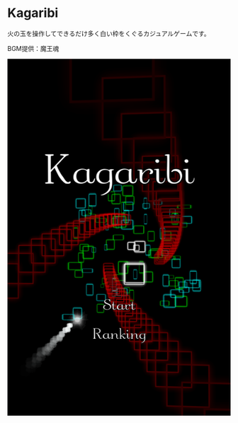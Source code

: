 Kagaribi
=======

火の玉を操作してできるだけ多く白い枠をくぐるカジュアルゲームです。

BGM提供：魔王魂

![kagaribi](Assets/Textures/title_ss.png "kagaribi")

